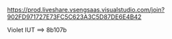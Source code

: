 https://prod.liveshare.vsengsaas.visualstudio.com/join?902FD971727E73FC5C623A3C5D87DE6E4B42

Violet IUT ==> 8b107b